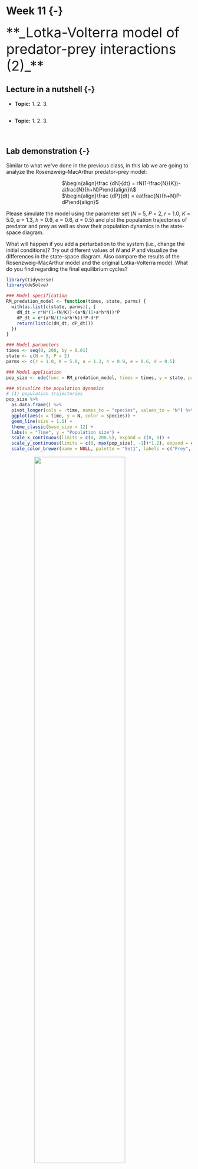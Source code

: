 

# Week 11 {-} 
<div style = "font-size: 28pt"> **_Lotka-Volterra model of predator-prey interactions (2)_**</div>

## Lecture in a nutshell {-}

* **Topic:**
    1. 
    2. 
    3. 
    
<div style="height:1px ;"><br></div>

* **Topic:**
    1. 
    2. 
    3.

<div style="height:1px ;"><br></div>    
<br>


## Lab demonstration {-}

Similar to what we've done in the previous class, in this lab we are going to analyze the Rosenzweig–MacArthur predator–prey model:

<div style="margin-left: 30%;">$\begin{align}\frac {dN}{dt} = rN(1-\frac{N}{K})-a\frac{N}{h+N}P\end{align}\\$</div>
<div style="margin-left: 30%; margin-bottom: 10px;">$\begin{align}\frac {dP}{dt} = ea\frac{N}{h+N}P-dP\end{align}$</div>

Please simulate the model using the parameter set (_N_ = 5, _P_ = 2, _r_ = 1.0, _K_ = 5.0, _a_ = 1.3, _h_ = 0.9, _e_ = 0.6, _d_ = 0.5) and plot the population trajectories of predator and prey as well as show their population dynamics in the state-space diagram.

What will happen if you add a perturbation to the system (i.e., change the initial conditions)? Try out different values of _N_ and _P_ and visualize the differences in the state-space diagram. Also compare the results of the Rosenzweig–MacArthur model and the original Lotka-Volterra model. What do you find regarding the final equilibrium cycles?


```r
library(tidyverse)
library(deSolve)

### Model specification
RM_predation_model <- function(times, state, parms) {
  with(as.list(c(state, parms)), {
    dN_dt = r*N*(1-(N/K))-(a*N/(1+a*h*N))*P
    dP_dt = e*(a*N/(1+a*h*N))*P-d*P
    return(list(c(dN_dt, dP_dt)))  
  })
}

### Model parameters
times <- seq(0, 200, by = 0.01)  
state <- c(N = 5, P = 2)  
parms <- c(r = 1.0, K = 5.0, a = 1.3, h = 0.9, e = 0.6, d = 0.5) 

### Model application
pop_size <- ode(func = RM_predation_model, times = times, y = state, parms = parms)

### Visualize the population dynamics
# (1) population trajectories
pop_size %>%
  as.data.frame() %>%
  pivot_longer(cols = -time, names_to = "species", values_to = "N") %>%
  ggplot(aes(x = time, y = N, color = species)) + 
  geom_line(size = 1.5) +
  theme_classic(base_size = 12) +
  labs(x = "Time", y = "Population size") +
  scale_x_continuous(limits = c(0, 200.5), expand = c(0, 0)) +
  scale_y_continuous(limits = c(0, max(pop_size[, -1])*1.2), expand = c(0, 0)) +
  scale_color_brewer(name = NULL, palette = "Set1", labels = c("Prey", "Predator"))
```

<img src="11_Week_11_files/figure-html/unnamed-chunk-1-1.png" width="70%" style="display: block; margin: auto;" />

```r
# (2) state-space diagram
pop_size %>%
  as.data.frame() %>%
  ggplot(aes(x = N, y = P)) + 
  geom_path() + 
  geom_vline(xintercept = with(as.list(parms), d/(e*a-a*d*h)), color = "#377EB8", size = 1) +
  geom_function(data = data.frame(x = seq(0, 5, 0.01)), aes(x = x), fun = function(n){with(as.list(parms), r*(1+a*h*n)*(1-n/K)/a)}, inherit.aes = F, color = "#E41A1C", size = 1) + 
  geom_point(aes(x = tail(N, 1), y = tail(P, 1)), size = 2) +
  theme_classic(base_size = 14) +
  theme(axis.line.x = element_line(color = "#377EB8", size = 1),
        axis.line.y = element_line(color = "#E41A1C", size = 1)) + 
  labs(x = "Prey", y = "Predator") + 
  scale_x_continuous(limits = c(0, max(pop_size[, "N"]*1.05)), expand = c(0, 0)) + 
  scale_y_continuous(limits = c(0, max(pop_size[, "P"]*1.05)), expand = c(0, 0)) 
```

<img src="11_Week_11_files/figure-html/unnamed-chunk-1-2.png" width="70%" style="display: block; margin: auto;" />
<br>

<style>
iframe {border: 0;}
</style>

Here is a shiny app for the Rosenzweig–MacArthur predator–prey model. Feel free to play around with different parameter inputs and see how the system dynamics change accordingly.

<iframe src="https://genchanghsu0115.shinyapps.io/RM_predation_mod_shinyapp/?showcase=0" width="800px" height="700px" data-external="1"></iframe>

### Special topic: time-scale separation {-}

Time-scale separation is a useful technique to reduce the dimension of the model system, where some state variables are assumed to operate at a much shorter time scale (i.e., fast variables) compared with the others (i.e., slow variables). The fast variables will adjust rapidly to their new equilibria in response to a slight change in the slow variables, such that the slow variables can be viewed as "constants" from the perspective of fast variables.

Here, we are going to use the Lotka-Volterra model with logistic prey growth to demonstrate time-scale separation: 

<div style="margin-left: 30%;">$\begin{align}\frac {dN}{dt} = rN(1-\frac{N}{K})-aNP\end{align}\\$</div>
<div style="margin-left: 30%; margin-bottom: 10px;">$\begin{align}\frac {dP}{dt} = eaNP-dP\end{align}$</div>

We will treat prey as a fast variable and predator as a slow variable. First, we find the equilibrium of prey: 

<div style="margin-left: 30%;">$\begin{align}N^{*} = K(1-\frac{ap}{r}) \end{align}$</div>

And then we plug $N^{*}$ into predator growth:

<div style="margin-left: 30%; margin-bottom: 10px;">$\begin{align}\frac {dP}{dt} = (eaK-d)P(1-\frac{eaK(\frac{a}{r})}{eaK-d}P)\end{align}$</div>

What do you see in the above equation? It is actually a logistic growth model! So under time-scale separation, predator will exhibit logistic population growth. We will show this shortly in the code below.

One simple way to achieve time-scale separation in this model is to increase the prey growth rate so that prey will grow much faster than predator, mimicking the shorter generation time of prey relative to that of predator.


```r
Prey_logistic_model <- function(times, state, parms) {
  with(as.list(c(state, parms)), {
    dN_dt = r*N*(1-(N/K))-a*N*P
    dP_dt = e*a*N*P-d*P
    return(list(c(dN_dt, dP_dt)))  
  })
}

times <- seq(0, 100, by = 0.01)  
state <- c(N = 40, P = 20)  
parms <- c(r = 40.0, K = 60, a = 0.1, e = 0.1, d = 0.5)  # r is chosen to be sufficiently large for time-scale separation

pop_size <- ode(func = Prey_logistic_model, times = times, y = state, parms = parms)

# population trajectories
pop_size %>%
  as.data.frame() %>%
  pivot_longer(cols = -time, names_to = "species", values_to = "N") %>%
  ggplot(aes(x = time, y = N, color = species)) + 
  geom_line(size = 1.5) +
  theme_classic(base_size = 12) +
  labs(x = "Time", y = "Population size") +
  scale_x_continuous(limits = c(0, 100.5), expand = c(0, 0)) +
  scale_y_continuous(limits = c(0, max(pop_size[, -1])*1.2), expand = c(0, 0)) +
  scale_color_brewer(name = NULL, palette = "Set1", labels = c("Prey", "Predator"))
```

<img src="11_Week_11_files/figure-html/unnamed-chunk-3-1.png" width="70%" style="display: block; margin: auto;" />

```r
# state-space diagram
pop_size %>%
  as.data.frame() %>%
  ggplot(aes(x = N, y = P)) + 
  geom_point(color = "grey60", size = 3, shape = 21) + 
  geom_vline(xintercept = with(as.list(parms), d/(e*a)), color = "#377EB8", size = 1) +
  geom_abline(slope = with(as.list(parms), -r/(a*K)), 
              intercept = with(as.list(parms), r/a),
              color = "#E41A1C", size = 1) + 
  geom_point(aes(x = tail(N, 1), y = tail(P, 1)), size = 2) +
  theme_classic(base_size = 14) +
  theme(axis.line.x = element_line(color = "#377EB8", size = 1),
        axis.line.y = element_line(color = "#E41A1C", size = 1)) +            labs(x = "Prey", y = "Predator") + 
  scale_y_continuous(limits = c(NA, 100))
```

<img src="11_Week_11_files/figure-html/unnamed-chunk-3-2.png" width="70%" style="display: block; margin: auto;" />

If we solve for the new predator growth equation derived under time-scale separation using the same parameter set and visualize the population trajectory, we will get almost exactly the same predator growth pattern as that in the original model.


```r
Time_scale_logistic <- function(times, state, parms) {
  with(as.list(c(state, parms)), {
    dP_dt = (e*a*K-d)*P*(1-((e*a*K*(a/r))/(e*a*K-d))*P)
    return(list(c(dP_dt)))  
  })
}

times_timescale <- seq(0, 100, by = 0.01)  
state_timescale <- c(P = 20)  
parms_timescale <- c(r = 40.0, K = 60, a = 0.1, e = 0.1, d = 0.5)  # r is chosen to be sufficiently large for time-scale separation

pop_size_timescale <- ode(func = Time_scale_logistic, times = times_timescale, y = state_timescale, parms = parms_timescale)

# plot the two predator population trajectories in the same figure
pop_size_timescale %>%
  as.data.frame() %>%
  mutate(P_original = pop_size[, "P"]) %>%
  rename(P_timescale = P) %>%
  pivot_longer(cols = -time, names_to = "model", values_to = "n") %>%
  ggplot(aes(x = time, y = n, color = model)) + 
  geom_line(size = 1.5, alpha = 0.8) +
  theme_classic(base_size = 14) +
  labs(x = "Time", y = "Population size") +
  scale_x_continuous(limits = c(0, 100.5), expand = c(0, 0)) +
  scale_y_continuous(limits = c(0, max(pop_size[, -1])*1.2), expand = c(0, 0)) +
  scale_color_brewer(name = NULL, palette = "Set1", labels = c("Original", "Time-scale"))
```

<img src="11_Week_11_files/figure-html/unnamed-chunk-4-1.png" width="70%" style="display: block; margin: auto;" />
<br>

When you gradually shift _r_ from small to large values, you can see that the population dynamics of predator and prey change quite dramatically. Some interesting patterns will arise!

<iframe src="https://genchanghsu0115.shinyapps.io/Time_scale_sep_shinyapp/?showcase=0" width="800px" height="700px" data-external="1"></iframe>

## Additional readings {-}

<br>
<br>
<br>
<br>
<br>

## Assignments {-}

No assignments this week.



